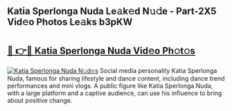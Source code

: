## Katia Sperlonga Nuda Le𝚊k𝚎d N𝚞𝚍e - Part-2X5 Vid𝚎o Photos Le𝚊ks b3pKW

# <h2><a href="http://fbeuf8.evod.top/?m=Katia+Sperlonga+Nuda">🔗 👉🔴 Katia Sperlonga Nuda Vid𝚎o Ph𝚘t𝚘s</a></h2>

[![Katia Sperlonga Nuda N𝚞d𝚎s](https://i.imgur.com/8V9OHl7.gif)](http://fbeuf8.evod.top/?m=Katia+Sperlonga+Nuda)
Social media personality Katia Sperlonga Nuda, famous for sharing lifestyle and dance content, including dance trend performances and mini vlogs. A public figure like Katia Sperlonga Nuda, with a large platform and a captive audience, can use his influence to bring about positive change. 
